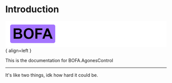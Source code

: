 # Introduction

![Logo](assets/bac.png){ align=left }


This is the documentation for BOFA.AgonesControl

--------------

It's like two things, idk how hard it could be.
